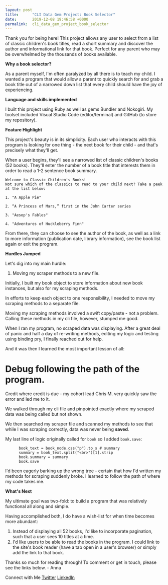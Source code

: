 ```yaml
---
layout: post
title:      "CLI Data Gem Project: Book Selector"
date:       2019-12-08 19:46:58 +0000
permalink:  cli_data_gem_project_book_selector
---
```



Thank you for being here! This project allows any user to select from a list of classic children's book titles, read a short summary and discover the author and informational link for that book. Perfect for any parent who may be overwhelmed by the thousands of books available.

**Why a book selector?**

As a parent myself, I'm often paralyzed by all there is to teach my child. I wanted a program that would allow a parent to quickly search for and grab a book title out of a narrowed down list that every child should have the joy of experiencing.

**Language and skills implemented**

I built this project using Ruby as well as gems Bundler and Nokogiri. My toolset included Visual Studio Code (editor/terminal) and GitHub (to store my repository).

**Feature Highlight** 

This project's beauty is in its simplicity. Each user who interacts with this program is looking for one thing - the next book for their child - and that's precisely what they'll get.

When a user begins, they'll see a narrowed list of classic children's books (52 books). They'll enter the number of a book title that interests them in order to read a 1-2 sentence book summary. 

```
Welcome to Classic Children's Books!
Not sure which of the classics to read to your child next? Take a peek at the list below:

1. "A Apple Pie"

2. “A Princess of Mars,” first in the John Carter series

3. "Aesop's Fables"

4. "Adventures of Huckleberry Finn"
```

From there, they can choose to see the author of the book, as well as a link to more information (publication date, library information), see the book list again or exit the program.

**Hurdles Jumped** 

Let's dig into my main hurdle:

1) Moving my scraper methods to a new file.

Initially, I built my book object to store information about new book instances, but also for my scraping methods. 

In efforts to keep each object to one responsibility, I needed to move my scraping methods to a separate file.

Moving my scraping methods involved a swift copy/paste - not a problem. Calling these methods in my cli file, however, stumped me good.

When I ran my program, no scraped data was displaying. After a great deal of panic and half a day of re-writing methods, editing my logic and testing using binding pry, I finally reached out for help.

And it was then I learned the most important lesson of all:

# Debug following the path of the program.

Credit where credit is due - my cohort lead Chris M. very quickly saw the error and led me to it.

We walked through my cli file and pinpointed exactly where my scraped data was being called but not shown. 

We then searched my scraper file and scanned my methods to see that while I was scraping correctly, data was never being **saved**.

My last line of logic originally called for `book` so I added `book.save`:

```
      book_text = book_node.css("p").to_s # summary
      summary = book_text.split("<br>")[1].strip
      book.summary = summary
      book.save
```

I'd been eagerly barking up the wrong tree - certain that how I'd written my methods for scraping suddenly broke. I learned to follow the path of where my code takes me.

**What's Next**

My ultimate goal was two-fold: to build a program that was relatively functional all along and simple. 

Having accomplished both, I do have a wish-list for when time becomes more abundant:

1) Instead of displaying all 52 books, I'd like to incorporate pagination, such that a user sees 10 titles at a time.
2) I'd like users to be able to read the books in the program. I could link to the site's book reader (have a tab open in a user's browser) or simply add the link to that book.

Thanks so much for reading through! To comment or get in touch, please see the links below. - Anna

Connect with Me [Twitter](https://twitter.com/AnnaWijetunga) [LinkedIn](https://www.linkedin.com/in/annatattan/)
